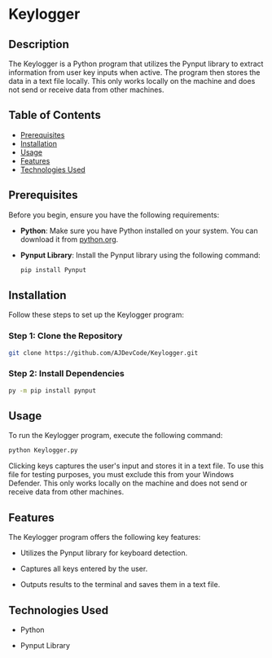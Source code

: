 # Keylogger


## Description
The Keylogger is a Python program that utilizes the Pynput library to extract information from user key inputs when active. The program then stores the data in a text file locally. This only works locally on the machine and does not send or receive data from other machines. 

## Table of Contents
- [Prerequisites](#prerequisites)
- [Installation](#installation)
- [Usage](#usage)
- [Features](#features)
- [Technologies Used](#technologies-used)


## Prerequisites
Before you begin, ensure you have the following requirements:

- **Python**: Make sure you have Python installed on your system. You can download it from [python.org](https://www.python.org/).

- **Pynput Library**: Install the Pynput library using the following command:
  ```bash
  pip install Pynput
  ```
## Installation
Follow these steps to set up the Keylogger program:

### Step 1: Clone the Repository
``` bash
git clone https://github.com/AJDevCode/Keylogger.git
```
### Step 2: Install Dependencies
``` bash
py -m pip install pynput
```
## Usage
To run the Keylogger program, execute the following command:
```bash
python Keylogger.py
```
Clicking keys captures the user's input and stores it in a text file. To use this file for testing purposes, you must exclude this from your Windows Defender. This only works locally on the machine and does not send or receive data from other machines. 

## Features
The Keylogger program offers the following key features:

- Utilizes the Pynput library for keyboard detection.

- Captures all keys entered by the user.

- Outputs results to the terminal and saves them in a text file.

## Technologies Used
- Python

- Pynput Library
